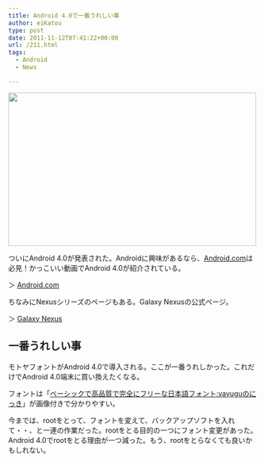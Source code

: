 ```yaml
---
title: Android 4.0で一番うれしい事
author: eiKatou
type: post
date: 2011-11-12T07:41:22+00:00
url: /211.html
tags:
  - Android
  - News

---
```

[<img src="http://eikatou.net/blog/wp-content/uploads/2011/11/20111112a.png" alt="" title="20111112a" width="500" height="309" class="alignnone size-full wp-image-212" srcset="/uploads/2011/11/20111112a.png 500w, /uploads/2011/11/20111112a-300x185.png 300w" sizes="(max-width: 500px) 100vw, 500px" />][1]

ついにAndroid 4.0が発表された。Androidに興味があるなら、[Android.com][2]は必見！かっこいい動画でAndroid 4.0が紹介されている。
  
＞ [Android.com][2]

ちなみにNexusシリーズのページもある。Galaxy Nexusの公式ページ。
  
＞ [Galaxy Nexus][3]

## 一番うれしい事

モトヤフォントがAndroid 4.0で導入される。ここが一番うれしかった。これだけでAndroid 4.0端末に買い換えたくなる。

フォントは「[ベーシックで高品質で完全にフリーな日本語フォント:yayuguのにっき][4]」が画像付きで分かりやすい。

今までは、rootをとって、フォントを変えて、バックアップソフトを入れて・・、と一連の作業だった。rootをとる目的の一つにフォント変更があった。Android 4.0でrootをとる理由が一つ減った。もう、rootをとらなくても良いかもしれない。

 [1]: http://eikatou.net/blog/wp-content/uploads/2011/11/20111112a.png
 [2]: http://www.android.com/
 [3]: http://www.google.com/nexus/
 [4]: http://d.hatena.ne.jp/yayugu/20100925/1285441247

